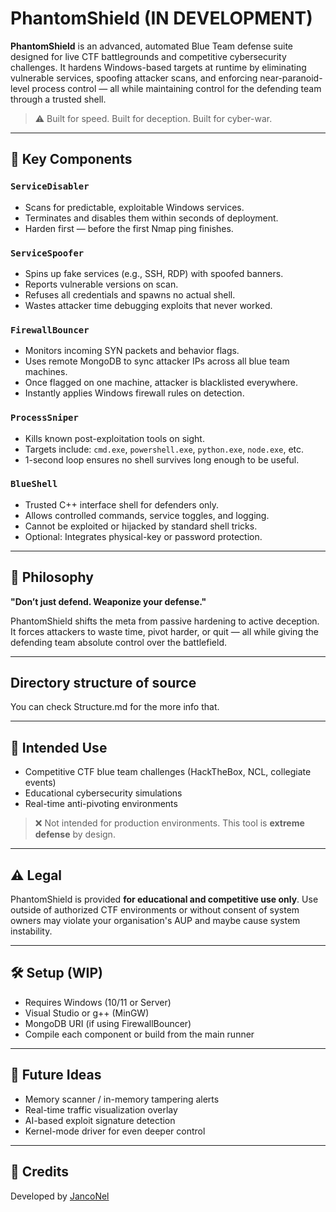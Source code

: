 # PhantomShield (IN DEVELOPMENT)

**PhantomShield** is an advanced, automated Blue Team defense suite designed for live CTF battlegrounds and competitive cybersecurity challenges. It hardens Windows-based targets at runtime by eliminating vulnerable services, spoofing attacker scans, and enforcing near-paranoid-level process control — all while maintaining control for the defending team through a trusted shell.

> ⚠️ Built for speed. Built for deception. Built for cyber-war.

---

## 🔰 Key Components

### `ServiceDisabler`
- Scans for predictable, exploitable Windows services.
- Terminates and disables them within seconds of deployment.
- Harden first — before the first Nmap ping finishes.

### `ServiceSpoofer`
- Spins up fake services (e.g., SSH, RDP) with spoofed banners.
- Reports vulnerable versions on scan.
- Refuses all credentials and spawns no actual shell.
- Wastes attacker time debugging exploits that never worked.

### `FirewallBouncer`
- Monitors incoming SYN packets and behavior flags.
- Uses remote MongoDB to sync attacker IPs across all blue team machines.
- Once flagged on one machine, attacker is blacklisted everywhere.
- Instantly applies Windows firewall rules on detection.

### `ProcessSniper`
- Kills known post-exploitation tools on sight.
- Targets include: `cmd.exe`, `powershell.exe`, `python.exe`, `node.exe`, etc.
- 1-second loop ensures no shell survives long enough to be useful.

### `BlueShell`
- Trusted C++ interface shell for defenders only.
- Allows controlled commands, service toggles, and logging.
- Cannot be exploited or hijacked by standard shell tricks.
- Optional: Integrates physical-key or password protection.

---

## 🧠 Philosophy

**"Don’t just defend. Weaponize your defense."**

PhantomShield shifts the meta from passive hardening to active deception. It forces attackers to waste time, pivot harder, or quit — all while giving the defending team absolute control over the battlefield.

---

## Directory structure of source

You can check Structure.md for the more info that.

---

## 🧪 Intended Use

- Competitive CTF blue team challenges (HackTheBox, NCL, collegiate events)
- Educational cybersecurity simulations
- Real-time anti-pivoting environments

> ❌ Not intended for production environments. This tool is **extreme defense** by design.

---

## ⚠️ Legal

PhantomShield is provided **for educational and competitive use only**. Use outside of authorized CTF environments or without consent of system owners may violate your organisation's AUP and maybe cause system instability.

---

## 🛠 Setup (WIP)

- Requires Windows (10/11 or Server)
- Visual Studio or g++ (MinGW)
- MongoDB URI (if using FirewallBouncer)
- Compile each component or build from the main runner

---

## 🧠 Future Ideas

- Memory scanner / in-memory tampering alerts
- Real-time traffic visualization overlay
- AI-based exploit signature detection
- Kernel-mode driver for even deeper control

---

## 👑 Credits

Developed by [JancoNel](https://github.com/JancoNel)